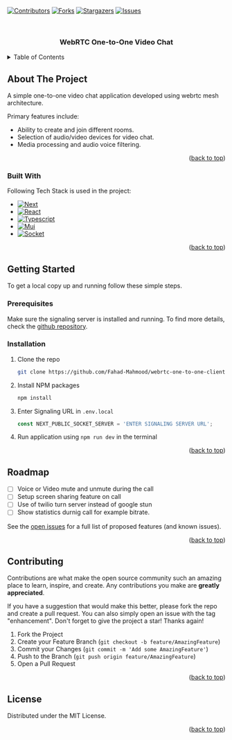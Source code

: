 <a name="readme-top"></a>
[![Contributors][contributors-shield]][contributors-url]
[![Forks][forks-shield]][forks-url]
[![Stargazers][stars-shield]][stars-url]
[![Issues][issues-shield]][issues-url]


<!-- PROJECT LOGO -->
<br />
<div align="center">
  <h3 align="center">WebRTC One-to-One Video Chat</h3>
</div>

<!-- TABLE OF CONTENTS -->
<details>
  <summary>Table of Contents</summary>
  <ol>
    <li>
      <a href="#about-the-project">About The Project</a>
      <ul>
        <li><a href="#built-with">Built With</a></li>
      </ul>
    </li>
    <li>
      <a href="#getting-started">Getting Started</a>
      <ul>
        <li><a href="#prerequisites">Prerequisites</a></li>
        <li><a href="#installation">Installation</a></li>
      </ul>
    </li>
    <li><a href="#roadmap">Roadmap</a></li>
    <li><a href="#contributing">Contributing</a></li>
    <li><a href="#license">License</a></li>
  </ol>
</details>



<!-- ABOUT THE PROJECT -->
## About The Project

A simple one-to-one video chat application developed using webrtc mesh architecture. 

Primary features include:

* Ability to create and join different rooms.
* Selection of audio/video devices for video chat.
* Media processing and audio voice filtering.


<p align="right">(<a href="#readme-top">back to top</a>)</p>



### Built With

Following Tech Stack is used in the project:

* [![Next][Next.js]][Next-url]
* [![React][React.js]][React-url]
* [![Typescript][Typescript]][Typescript-url]
* [![Mui][Mui]][Mui-url]
* [![Socket][Socket]][Socket-url]



<p align="right">(<a href="#readme-top">back to top</a>)</p>



<!-- GETTING STARTED -->
## Getting Started

To get a local copy up and running follow these simple steps.

### Prerequisites

Make sure the signaling server is installed and running. To find more details, check the [github repository](https://github.com/Fahad-Mahmood/webrtc-one-to-one-server).

### Installation

1. Clone the repo
   ```sh
   git clone https://github.com/Fahad-Mahmood/webrtc-one-to-one-client.git
   ```
2. Install NPM packages
   ```sh
   npm install
   ```
3. Enter Signaling URL in `.env.local`
   ```js
   const NEXT_PUBLIC_SOCKET_SERVER = 'ENTER SIGNALING SERVER URL';
   ```
4. Run application using `npm run dev` in the terminal

<p align="right">(<a href="#readme-top">back to top</a>)</p>



<!-- ROADMAP -->
## Roadmap

- [ ] Voice or Video mute and unmute during the call
- [ ] Setup screen sharing feature on call
- [ ] Use of twilio turn server instead of google stun
- [ ] Show statistics durnig call for example bitrate.

See the [open issues](https://github.com/othneildrew/Best-README-Template/issues) for a full list of proposed features (and known issues).

<p align="right">(<a href="#readme-top">back to top</a>)</p>



<!-- CONTRIBUTING -->
## Contributing

Contributions are what make the open source community such an amazing place to learn, inspire, and create. Any contributions you make are **greatly appreciated**.

If you have a suggestion that would make this better, please fork the repo and create a pull request. You can also simply open an issue with the tag "enhancement".
Don't forget to give the project a star! Thanks again!

1. Fork the Project
2. Create your Feature Branch (`git checkout -b feature/AmazingFeature`)
3. Commit your Changes (`git commit -m 'Add some AmazingFeature'`)
4. Push to the Branch (`git push origin feature/AmazingFeature`)
5. Open a Pull Request

<p align="right">(<a href="#readme-top">back to top</a>)</p>



<!-- LICENSE -->
## License

Distributed under the MIT License. 
<p align="right">(<a href="#readme-top">back to top</a>)</p>




<!-- MARKDOWN LINKS & IMAGES -->
<!-- https://www.markdownguide.org/basic-syntax/#reference-style-links -->
[contributors-shield]: https://img.shields.io/github/contributors/Fahad-Mahmood/webrtc-one-to-one-client?style=for-the-badge
[contributors-url]: https://github.com/Fahad-Mahmood/webrtc-one-to-one-client/graphs/contributors
[forks-shield]: https://img.shields.io/github/forks/Fahad-Mahmood/webrtc-one-to-one-client?style=for-the-badge
[forks-url]: https://github.com/Fahad-Mahmood/webrtc-one-to-one-client/network/members
[stars-shield]: https://img.shields.io/github/stars/Fahad-Mahmood/webrtc-one-to-one-client?style=for-the-badge
[stars-url]: https://github.com/Fahad-Mahmood/webrtc-one-to-one-client/stargazers
[issues-shield]: https://img.shields.io/github/issues/Fahad-Mahmood/webrtc-one-to-one-client?style=for-the-badge
[issues-url]: https://github.com/Fahad-Mahmood/webrtc-one-to-one-client/issues
[Next.js]: https://img.shields.io/badge/next.js-000000?style=for-the-badge&logo=nextdotjs&logoColor=white
[Next-url]: https://nextjs.org/
[React.js]: https://img.shields.io/badge/React-20232A?style=for-the-badge&logo=react&logoColor=61DAFB
[React-url]: https://reactjs.org/
[Mui]:https://img.shields.io/static/v1?style=for-the-badge&message=MUI&color=007FFF&logo=MUI&logoColor=FFFFFF&label=
[Mui-url]: https://mui.com/
[Typescript]: https://img.shields.io/static/v1?style=for-the-badge&message=TypeScript&color=3178C6&logo=TypeScript&logoColor=FFFFFF&label=
[Typescript-url]: https://www.typescriptlang.org/
[Socket]: https://img.shields.io/static/v1?style=for-the-badge&message=Socket.io&color=010101&logo=Socket.io&logoColor=FFFFFF&label=
[Socket-url]: https://socket.io/

